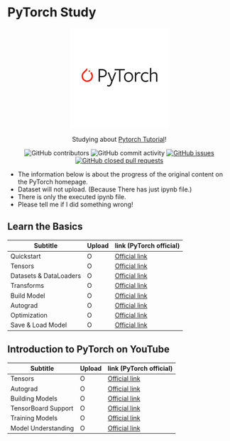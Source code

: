 # PyTorch Study

<p align="center">
  <img src = "./Pytorch.png">
</p>
<div align="center">

Studying about [Pytorch Tutorial](https://pytorch.org/tutorials/)!<br>


![GitHub contributors](https://img.shields.io/github/contributors/Woni0204/PyTorchStudy)
![GitHub commit activity](https://img.shields.io/github/commit-activity/m/Woni0204/PyTorchStudy)
[![GitHub issues](https://img.shields.io/github/issues/Woni0204/PyTorchStudy?color=%232da44e)](https://github.com/Woni0204/PyTorchStudy/issues)
[![GitHub closed pull requests](https://img.shields.io/github/issues-pr-closed/Woni0204/PyTorchStudy?color=%238250df)](https://github.com/Woni0204/PyTorchStudy/pulls)


</div>

* The information below is about the progress of the original content on the PyTorch homepage.
* Dataset will not upload. (Because There has just ipynb file.)
* There is only the executed ipynb file.
* Please tell me if I did something wrong!

## Learn the Basics
| Subtitle | Upload | link (PyTorch official) |
| ------- | --- | ------ |
| Quickstart | O | [Official link](https://pytorch.org/tutorials/beginner/basics/quickstart_tutorial.html) |
| Tensors | O | [Official link](https://pytorch.org/tutorials/beginner/basics/tensorqs_tutorial.html) |
| Datasets & DataLoaders | O | [Official link](https://pytorch.org/tutorials/beginner/basics/data_tutorial.html) |
| Transforms | O | [Official link](https://pytorch.org/tutorials/beginner/basics/transforms_tutorial.html) |
| Build Model | O | [Official link](https://pytorch.org/tutorials/beginner/basics/buildmodel_tutorial.html) |
| Autograd | O | [Official link](https://pytorch.org/tutorials/beginner/basics/autogradqs_tutorial.html) |
| Optimization | O | [Official link](https://pytorch.org/tutorials/beginner/basics/optimization_tutorial.html) |
| Save & Load Model | O | [Official link](https://pytorch.org/tutorials/beginner/basics/saveloadrun_tutorial.html) |

## Introduction to PyTorch on YouTube
| Subtitle | Upload | link (PyTorch official) |
| ------- | --- | ------ |
| Tensors | O | [Official link](https://pytorch.org/tutorials/beginner/introyt/tensors_deeper_tutorial.html) |
| Autograd | O | [Official link](https://pytorch.org/tutorials/beginner/introyt/autogradyt_tutorial.html) |
| Building Models | O | [Official link](https://pytorch.org/tutorials/beginner/introyt/modelsyt_tutorial.html) |
| TensorBoard Support | O | [Official link](https://pytorch.org/tutorials/beginner/introyt/tensorboardyt_tutorial.html) |
| Training Models | O | [Official link](https://pytorch.org/tutorials/beginner/introyt/trainingyt.html) |
| Model Understanding | O | [Official link](https://pytorch.org/tutorials/beginner/introyt/captumyt.html) |
